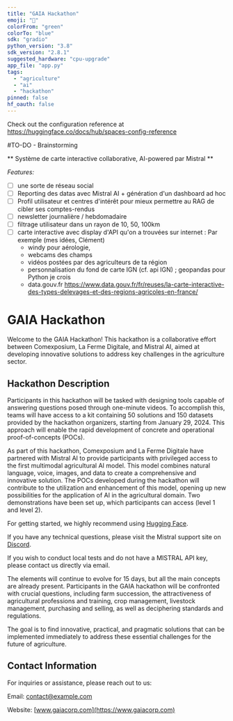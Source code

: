 ```yaml
---
title: "GAIA Hackathon"
emoji: "🌱"
colorFrom: "green"
colorTo: "blue"
sdk: "gradio"
python_version: "3.8"
sdk_version: "2.8.1"
suggested_hardware: "cpu-upgrade"
app_file: "app.py"
tags:
  - "agriculture"
  - "ai"
  - "hackathon"
pinned: false
hf_oauth: false
---
```

Check out the configuration reference at https://huggingface.co/docs/hub/spaces-config-reference

#TO-DO - Brainstorming

** Système de carte interactive collaborative, AI-powered par Mistral **

*Features:*
- [ ] une sorte de réseau social 
- [ ] Reporting des datas avec Mistral AI + génération d'un dashboard ad hoc
- [ ] Profil utilisateur et centres d'intérêt pour mieux permettre au RAG de cibler ses comptes-rendus
- [ ] newsletter journalière / hebdomadaire
- [ ] filtrage utilisateur dans un rayon de 10, 50, 100km
- [ ] carte interactive avec display d'API qu'on a trouvées sur internet : Par exemple (mes idées, Clément)
  - windy pour aérologie,
  - webcams des champs
  - vidéos postées par des agriculteurs de ta région
  - personnalisation du fond de carte IGN (cf. api IGN) ; geopandas pour Python je crois
  - data.gouv.fr https://www.data.gouv.fr/fr/reuses/la-carte-interactive-des-types-delevages-et-des-regions-agricoles-en-france/

# GAIA Hackathon

Welcome to the GAIA Hackathon! This hackathon is a collaborative effort between Comexposium, La Ferme Digitale, and Mistral AI, aimed at developing innovative solutions to address key challenges in the agriculture sector.

## Hackathon Description

Participants in this hackathon will be tasked with designing tools capable of answering questions posed through one-minute videos. To accomplish this, teams will have access to a kit containing 50 solutions and 150 datasets provided by the hackathon organizers, starting from January 29, 2024. This approach will enable the rapid development of concrete and operational proof-of-concepts (POCs).

As part of this hackathon, Comexposium and La Ferme Digitale have partnered with Mistral AI to provide participants with privileged access to the first multimodal agricultural AI model. This model combines natural language, voice, images, and data to create a comprehensive and innovative solution. The POCs developed during the hackathon will contribute to the utilization and enhancement of this model, opening up new possibilities for the application of AI in the agricultural domain. Two demonstrations have been set up, which participants can access (level 1 and level 2).

For getting started, we highly recommend using [Hugging Face](https://huggingface.co/).

If you have any technical questions, please visit the Mistral support site on [Discord](https://discord.gg/pCePuRhG).

If you wish to conduct local tests and do not have a MISTRAL API key, please contact us directly via email.

The elements will continue to evolve for 15 days, but all the main concepts are already present. Participants in the GAIA hackathon will be confronted with crucial questions, including farm succession, the attractiveness of agricultural professions and training, crop management, livestock management, purchasing and selling, as well as deciphering standards and regulations.

The goal is to find innovative, practical, and pragmatic solutions that can be implemented immediately to address these essential challenges for the future of agriculture.

## Contact Information

For inquiries or assistance, please reach out to us:

Email: [contact@example.com](mailto:contact@example.com)

Website: [www.gaiacorp.com](https://www.gaiacorp.com)
